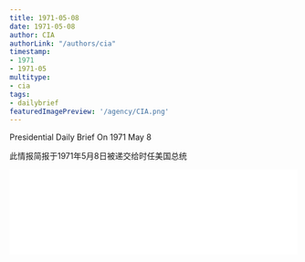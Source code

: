 ```yaml
---
title: 1971-05-08
date: 1971-05-08
author: CIA 
authorLink: "/authors/cia"
timestamp: 
- 1971
- 1971-05
multitype: 
- cia
tags: 
- dailybrief
featuredImagePreview: '/agency/CIA.png'
---
```



Presidential Daily Brief On 1971 May 8

此情报简报于1971年5月8日被递交给时任美国总统

<!--more-->





<div id="over" style="width:100%; overflow:hidden"> <iframe id="sFrame" name="sFrame" frameborder="no" border="0"  allowfullscreen marginwidth="0" scrolling="no" src = " /CIA/1971-05-08.html "  style = " position:absulute; width: 806px; top: 300;" > </iframe> </div>